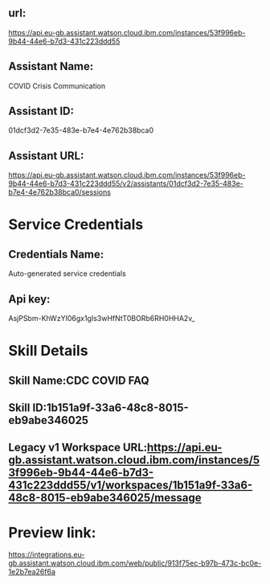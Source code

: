 ## url: 
https://api.eu-gb.assistant.watson.cloud.ibm.com/instances/53f996eb-9b44-44e6-b7d3-431c223ddd55

## Assistant Name:
COVID Crisis Communication

## Assistant ID:
01dcf3d2-7e35-483e-b7e4-4e762b38bca0

## Assistant URL:
https://api.eu-gb.assistant.watson.cloud.ibm.com/instances/53f996eb-9b44-44e6-b7d3-431c223ddd55/v2/assistants/01dcf3d2-7e35-483e-b7e4-4e762b38bca0/sessions


# Service Credentials

## Credentials Name:
Auto-generated service credentials

## Api key: 
AsjPSbm-KhWzYI06gx1gIs3wHfNtT0BORb6RH0HHA2v_

# Skill Details
## Skill Name:CDC COVID FAQ
## Skill ID:1b151a9f-33a6-48c8-8015-eb9abe346025
## Legacy v1 Workspace URL:https://api.eu-gb.assistant.watson.cloud.ibm.com/instances/53f996eb-9b44-44e6-b7d3-431c223ddd55/v1/workspaces/1b151a9f-33a6-48c8-8015-eb9abe346025/message

# Preview link:
https://integrations.eu-gb.assistant.watson.cloud.ibm.com/web/public/913f75ec-b97b-473c-bc0e-1e2b7ea26f6a
